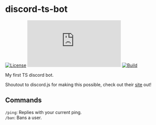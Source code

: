 # discord-ts-bot
[![License](https://img.shields.io/badge/License-MIT-blue)](LICENSE)
[![Version Support](https://img.shields.io/node/v/discord.js)](https://www.npmjs.com/package/discord.js#installation)
[![Build](https://github.com/DarkMenacingRBX/discord-ts-bot/actions/workflows/node.js.yml/badge.svg?branch=main)](https://github.com/DarkMenacingRBX/discord-ts-bot/actions/workflows/node.js.yml)

My first TS discord bot.

Shoutout to discord.js for making this possible, check out their [site](https://discord.js.org) out!

## Commands

`/ping`: Replies with your current ping.  
`/ban`: Bans a user.
